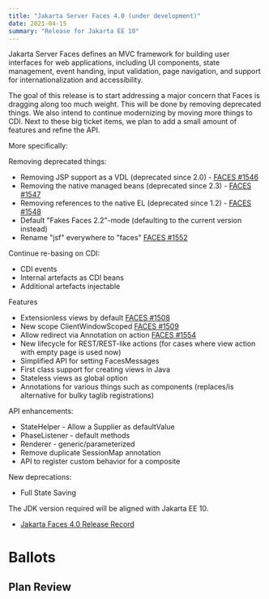 ```yaml
---
title: "Jakarta Server Faces 4.0 (under development)"
date: 2021-04-15
summary: "Release for Jakarta EE 10"
---
```

Jakarta Server Faces defines an MVC framework for building user interfaces for web applications,
including UI components, state management, event handing, input validation, page navigation, and
support for internationalization and accessibility.

The goal of this release is to start addressing a major concern that Faces is dragging along too much weight. This will be done by removing deprecated things. We also intend to continue modernizing by moving more things to CDI. Next to these big ticket items, we plan to add a small amount of features and refine the API.

More specifically:

Removing deprecated things:
* Removing JSP support as a VDL (deprecated since 2.0) - [FACES #1546](https://github.com/eclipse-ee4j/faces-api/issues/1546)
* Removing the native managed beans (deprecated since 2.3) - [FACES #1547](https://github.com/eclipse-ee4j/faces-api/issues/1547)
* Removing references to the native EL (deprecated since 1.2) - [FACES #1548](https://github.com/eclipse-ee4j/faces-api/issues/1548)
* Default "Fakes Faces 2.2"-mode (defaulting to the current version instead)
* Rename "jsf" everywhere to "faces" [FACES #1552](https://github.com/eclipse-ee4j/faces-api/issues/1552)

Continue re-basing on CDI:
* CDI events 
* Internal artefacts as CDI beans
* Additional artefacts injectable


Features
* Extensionless views by default [FACES #1508](https://github.com/eclipse-ee4j/faces-api/issues/1508)
* New scope ClientWindowScoped [FACES #1509](https://github.com/eclipse-ee4j/faces-api/issues/1509)
* Allow redirect via Annotation on action [FACES #1554](https://github.com/eclipse-ee4j/faces-api/issues/1554)
* New lifecycle for REST/REST-like actions (for cases where view action with empty page is used now)
* Simplified API for setting FacesMessages
* First class support for creating views in Java
* Stateless views as global option
* Annotations for various things such as components (replaces/is alternative for bulky taglib registrations)
   
API enhancements:
* StateHelper - Allow a Supplier as defaultValue
* PhaseListener - default methods
* Renderer -  generic/parameterized
* Remove duplicate SessionMap annotation
* API to register custom behavior for a composite

New deprecations:
* Full State Saving

The JDK version required will be aligned with Jakarta EE 10.

* [Jakarta Faces 4.0 Release Record](https://projects.eclipse.org/projects/ee4j.faces/releases/4.0.0)

# Ballots

## Plan Review
<!--
The Specification Committee Ballot concluded successfully on 2021-xx-xx with the following results.

| Representative                                 | Representative for: | Vote |
|------------------------------------------------|---------------------|------|
| Kenji Kazumura                                 | Fujitsu             |      |
| Dan Bandera, Kevin Sutter                      | IBM                 |      |
| Ed Bratt, Dmitry Kornilov                      | Oracle              |      |
| Andrew Pielage, Matt Gill                      | Payara              |      |
| Scott Stark, Mark Little                       | Red Hat             |      |
| David Blevins, Jean-Louis Monteiro             | Tomitribe           |      |
| Ivar Grimstad                                  | EE4J PMC            |      |
| Marcelo Ancelmo, Martijn Verburg               | Participant Members |      |
| Werner Keil                                    | Committer Members   |      |
| Scott (Congquan) Wang                          | Enterprise Members  |      |
|                                                | Total               |      |

The ballot was run in the [jakarta.ee-spec mailing list]()
-->